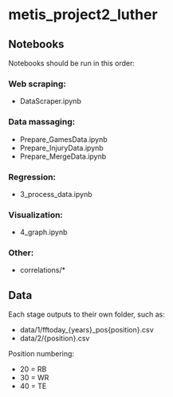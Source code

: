 # metis_project2_luther

## Notebooks
Notebooks should be run in this order:

### Web scraping: 
* DataScraper.ipynb

### Data massaging:
* Prepare_GamesData.ipynb
* Prepare_InjuryData.ipynb
* Prepare_MergeData.ipynb

### Regression:
* 3_process_data.ipynb

### Visualization:
* 4_graph.ipynb

### Other:
* correlations/*

## Data
Each stage outputs to their own folder, such as:

* data/1/fftoday_{years}_pos{position}.csv
* data/2/{position}.csv

Position numbering:
* 20 = RB
* 30 = WR
* 40 = TE
